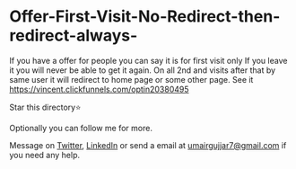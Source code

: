 # Offer-First-Visit-No-Redirect-then-redirect-always-
If you have a offer for people you can say it is for first visit only If you leave it you will never be able to get it again. On all 2nd and visits after that by same user it will redirect to home page or some other page.
See it https://vincent.clickfunnels.com/optin20380495

Star this directory:star:

Optionally you can follow me for more.

Message on [Twitter](https://twitter.com/MrUmairGujjar), [LinkedIn](https://www.linkedin.com/in/umairgujjar/) or send a email at [umairgujjar7@gmail.com](mailto:umairgujjar7@gmail.com) if you need any help.
